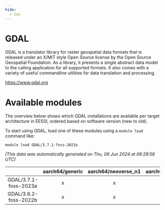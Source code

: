 ```yaml
---
hide:
  - toc
---
```


GDAL
====


GDAL is a translator library for raster geospatial data formats that is released under an X/MIT style Open Source license by the Open Source Geospatial Foundation. As a library, it presents a single abstract data model to the calling application for all supported formats. It also comes with a variety of useful commandline utilities for data translation and processing.

https://www.gdal.org
# Available modules


The overview below shows which GDAL installations are available per target architecture in EESSI, ordered based on software version (new to old).

To start using GDAL, load one of these modules using a `module load` command like:

```shell
module load GDAL/3.7.1-foss-2023a
```

*(This data was automatically generated on Thu, 06 Jun 2024 at 06:28:56 UTC)*  

| |aarch64/generic|aarch64/neoverse_n1|aarch64/neoverse_v1|x86_64/generic|x86_64/amd/zen2|x86_64/amd/zen3|x86_64/intel/haswell|x86_64/intel/skylake_avx512|
| :---: | :---: | :---: | :---: | :---: | :---: | :---: | :---: | :---: |
|GDAL/3.7.1-foss-2023a|x|x|x|x|x|x|x|x|
|GDAL/3.6.2-foss-2022b|x|x|x|x|x|x|x|x|
